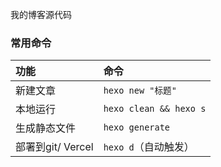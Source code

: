 我的博客源代码

### **常用命令**

| 功能              | 命令                   |
| :---------------- | :--------------------- |
| 新建文章          | `hexo new "标题"`      |
| 本地运行          | `hexo clean && hexo s` |
| 生成静态文件      | `hexo generate`        |
| 部署到git/ Vercel | `hexo d`（自动触发）   |

